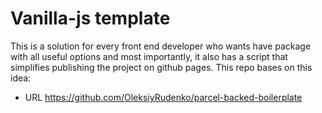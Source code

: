 # Vanilla-js template 

This is a solution for every front end developer who wants have package with all useful options and most importantly, it also has a script that simplifies publishing the project on github pages. This repo bases on this idea:

- URL https://github.com/OleksiyRudenko/parcel-backed-boilerplate




